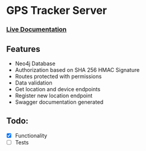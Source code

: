 # GPS Tracker Server

### [Live Documentation](https://raresail.github.io/gps-tracker-server/)

## Features

- Neo4j Database
- Authorization based on SHA 256 HMAC Signature
- Routes protected with permissions
- Data validation
- Get location and device endpoints
- Register new location endpoint
- Swagger documentation generated

## Todo:

- [x] Functionality
- [ ] Tests
